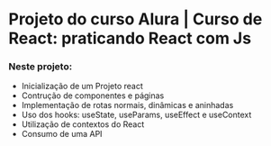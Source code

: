 # Projeto do curso Alura | Curso de React: praticando React com Js

### Neste projeto:

- Inicialização de um Projeto react
- Contrução de componentes e páginas
- Implementação de rotas normais, dinâmicas e aninhadas
- Uso dos hooks: useState, useParams, useEffect e useContext
- Utilização de contextos do React
- Consumo de uma API

